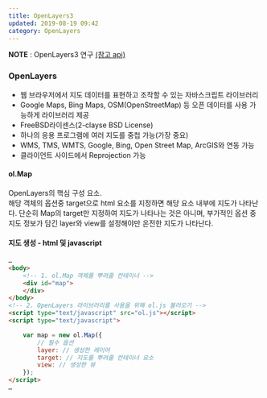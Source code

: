 ```yaml
---
title: OpenLayers3
updated: 2019-08-19 09:42
category: OpenLayers
---
```

**NOTE** : OpenLayers3 연구 <a href="https://openlayers.org/en/v3.20.1/apidoc/index.html" target="_new">(참고 api)</a>  

### OpenLayers
- 웹 브라우저에서 지도 데이터를 표현하고 조작할 수 있는 자바스크립트 라이브러리
- Google Maps, Bing Maps, OSM(OpenStreetMap) 등 오픈 데이터를 사용 가능하게 라이브러리 제공
- FreeBSD라이센스(2-clayse BSD License)
- 하나의 응용 프로그램에 여러 지도를 중첩 가능(가장 중요)
- WMS, TMS, WMTS, Google, Bing, Open Street Map, ArcGIS와 연동 가능
- 클라이언트 사이드에서 Reprojection 가능

#### ol.Map
OpenLayers의 핵심 구성 요소.  
해당 객체의 옵션중 target으로 html 요소를 지정하면 해당 요소 내부에 지도가 나타난다. 단순히 Map의 target만 지정하여 지도가 나타나는 것은 아니며, 부가적인 옵션 중 지도 정보가 담긴 layer와 view를 설정해야만 온전한 지도가 나타난다.

#### 지도 생성 - html 및 javascript
```html
…
<body>
    <!-- 1. ol.Map 객체를 뿌려줄 컨테이너 -->
    <div id="map">
    </div>
</body>
<!-- 2. OpenLayers 라이브러리를 사용을 위해 ol.js 불러오기 -->
<script type="text/javascript" src="ol.js"></script>
<script type="text/javascript">

    var map = new ol.Map({
        // 필수 옵션
        layer: // 생성한 레이어
        target: // 지도를 뿌려줄 컨테이너 요소
        view: // 생성한 뷰
    });
</script>
…
```


